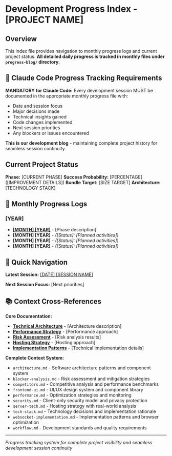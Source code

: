 # Development Progress Index - [PROJECT NAME]

## Overview

This index file provides navigation to monthly progress logs and current project status. **All detailed daily progress is tracked in monthly files under `progress-blog/` directory.**

## 🔄 **Claude Code Progress Tracking Requirements**

**MANDATORY for Claude Code:** Every development session MUST be documented in the appropriate monthly progress file with:
- Date and session focus
- Major decisions made
- Technical insights gained
- Code changes implemented
- Next session priorities
- Any blockers or issues encountered

**This is our development blog** - maintaining complete project history for seamless session continuity.

## Current Project Status

**Phase:** [CURRENT PHASE]
**Success Probability:** [PERCENTAGE] ([IMPROVEMENT DETAILS])
**Bundle Target:** [SIZE TARGET]
**Architecture:** [TECHNOLOGY STACK]

## 📅 Monthly Progress Logs

### [YEAR]
- **[[MONTH] [YEAR]](./progress-blog/[YEAR]-[MM]-progress.md)** - [Phase description]
- **[MONTH] [YEAR]** - *([Status]: [Planned activities])*
- **[MONTH] [YEAR]** - *([Status]: [Planned activities])*
- **[MONTH] [YEAR]** - *([Status]: [Planned activities])*

## 🎯 Quick Navigation

**Latest Session:** [[DATE] [SESSION NAME]](./progress-blog/[YEAR]-[MM]-progress.md#[anchor])

**Next Session Focus:** [Next priorities]

## 📚 Context Cross-References

**Core Documentation:**
- **[Technical Architecture](./architecture.md)** - [Architecture description]
- **[Performance Strategy](./performance.md)** - [Performance approach]
- **[Risk Assessment](./blocker-analysis.md)** - [Risk analysis results]
- **[Hosting Strategy](./server-tech.md)** - [Hosting approach]
- **[Implementation Patterns](./websocket-implementation.md)** - [Technical implementation details]

**Complete Context System:**
- `architecture.md` - Software architecture patterns and component system
- `blocker-analysis.md` - Risk assessment and mitigation strategies
- `competitors.md` - Competitive analysis and performance benchmarks
- `frontend-ui.md` - UI/UX design system and component library
- `performance.md` - Optimization strategies and monitoring
- `security.md` - Client-only security model and privacy protection
- `server-tech.md` - Hosting strategy with real-world analysis
- `tech-stack.md` - Technology decisions and implementation rationale
- `websocket-implementation.md` - Implementation patterns and browser optimization
- `workflow.md` - Development standards and quality requirements

---

*Progress tracking system for complete project visibility and seamless development session continuity*